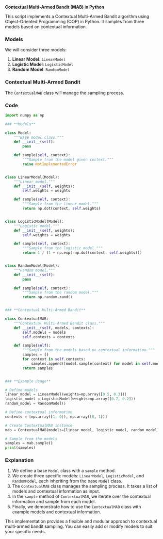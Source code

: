 **Contextual Multi-Armed Bandit (MAB) in Python**

This script implements a Contextual Multi-Armed Bandit algorithm using Object-Oriented Programming (OOP) in Python. It samples from three models based on contextual information.

### **Models**

We will consider three models:

1. **Linear Model**: `LinearModel`
2. **Logistic Model**: `LogisticModel`
3. **Random Model**: `RandomModel`

### **Contextual Multi-Armed Bandit**

The `ContextualMAB` class will manage the sampling process.

### **Code**

```python
import numpy as np

### **Models**

class Model:
    """Base model class."""
    def __init__(self):
        pass

    def sample(self, context):
        """Sample from the model given context."""
        raise NotImplementedError


class LinearModel(Model):
    """Linear model."""
    def __init__(self, weights):
        self.weights = weights

    def sample(self, context):
        """Sample from the linear model."""
        return np.dot(context, self.weights)


class LogisticModel(Model):
    """Logistic model."""
    def __init__(self, weights):
        self.weights = weights

    def sample(self, context):
        """Sample from the logistic model."""
        return 1 / (1 + np.exp(-np.dot(context, self.weights)))


class RandomModel(Model):
    """Random model."""
    def __init__(self):
        pass

    def sample(self, context):
        """Sample from the random model."""
        return np.random.rand()


### **Contextual Multi-Armed Bandit**

class ContextualMAB:
    """Contextual Multi-Armed Bandit class."""
    def __init__(self, models, contexts):
        self.models = models
        self.contexts = contexts

    def sample(self):
        """Sample from the models based on contextual information."""
        samples = []
        for context in self.contexts:
            samples.append([model.sample(context) for model in self.models])
        return samples


### **Example Usage**

# Define models
linear_model = LinearModel(weights=np.array([0.5, 0.3]))
logistic_model = LogisticModel(weights=np.array([0.7, 0.2]))
random_model = RandomModel()

# Define contextual information
contexts = [np.array([1, 0]), np.array([0, 1])]

# Create ContextualMAB instance
mab = ContextualMAB(models=[linear_model, logistic_model, random_model], contexts=contexts)

# Sample from the models
samples = mab.sample()
print(samples)
```

### **Explanation**

1.  We define a base `Model` class with a `sample` method.
2.  We create three specific models: `LinearModel`, `LogisticModel`, and `RandomModel`, each inheriting from the base `Model` class.
3.  The `ContextualMAB` class manages the sampling process. It takes a list of models and contextual information as input.
4.  In the `sample` method of `ContextualMAB`, we iterate over the contextual information and sample from each model.
5.  Finally, we demonstrate how to use the `ContextualMAB` class with example models and contextual information.

This implementation provides a flexible and modular approach to contextual multi-armed bandit sampling. You can easily add or modify models to suit your specific needs.